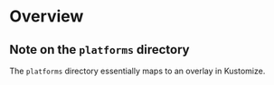 # Overview

## Note on the `platforms` directory

The `platforms` directory essentially maps to an overlay in Kustomize.
